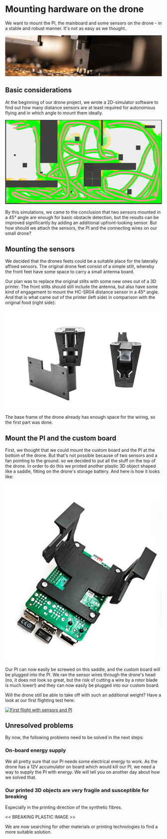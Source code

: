 # Mounting hardware on the drone

We want to mount the PI, the mainboard and some sensors on the drone - in a stable and robust manner. 
It's not as easy as we thought..

![header](../media/header_plate.jpg)

## Basic considerations

At the beginning of our drone project, we wrote a 2D-simulator software to find out how many distance sensors
are at least required for autonomous flying and in which angle to mount them ideally. 

![area coverage with 3 sensors in 2D-simulation](../media/2D-sensor-simulator.png)

By this simulations, we came to the conclusion that two sensors mounted in a 45° angle are enough for basic 
obstacle detection, but the results can be improved significantly by adding an additional upfront-looking sensor.
But how should we attach the sensors, the PI and the connecting wires on our small drone?

## Mounting the sensors

We decided that the drones feets could be a suitable place for the laterally affixed sensors. The original drone feet 
consist of a simple stilt, whereby the front feet have some space to carry a small antenna board.

Our plan was to replace the original stilts with some new ones out of a 3D printer. The front stilts should still include 
the antenna, but also have some kind of engagement to mount the HC-SR04 distance sensor in a 45° angle. And that is what 
came out of the printer (left side) in comparison with the original food (right side):

![comparison: original and self-print drone foot](../media/3dprint_compare.jpg)

The base frame of the drone already has enough space for the wiring, so the first part was done.

## Mount the PI and the custom board

First, we thought that we could mount the custom board and the PI at the bottom of the drone. But that's not possible 
because of two sensors and a fan pointing to the ground. so we decided to put all the stuff on the top of the drone. 
In order to do this we printed another plastic 3D object shaped like a saddle, fitting on the drone's storage battery. 
And here is how it looks like:

![3D print of the sattle mount](../media/3dprint_uppermount.jpg)

Our PI can now easily be screwed on this saddle, and the custom board will be plugged into the PI. We ran the sensor wires
through the drone's head (no, it does not look so great, but the risk of cutting a wire by a rotor blade is much lower!) 
and they can now easily be plugged into our custom board.

Will the drone still be able to take off with such an additional weight? Have a look at our first flighting test here:

[![First flight with sensors and PI](https://i.ytimg.com/vi/mV_jZF7OoXU/hqdefault.jpg)](https://www.youtube.com/watch?v=mV_jZF7OoXU)

## Unresolved problems

By now, the following problems need to be solved in the next steps:

### On-board energy supply

We all pretty sure that our PI needs some electrical energy to work. As the drone has a 12V accumulator on board which would 
kill our PI, we need a way to supply the PI with energy. We will tell you on another day about how we solved that.

### Our printed 3D objects are very fragile and susceptible for breaking

Especially in the printing direction of the synthetic fibres. 

<< BREAKING PLASTIC IMAGE >>

We are now searching for other materials or printing 
technologies to find a more suitable solution.



